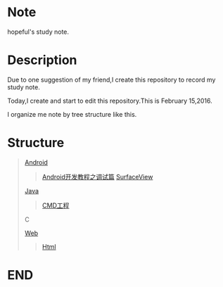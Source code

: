 # Note

hopeful's study note.

# Description

Due to one suggestion of my friend,I create this repository to record my study note.

Today,I create and start to edit this repository.This is February 15,2016.

I organize me note by tree structure like this.

# Structure

> [Android](Android/README.md)
> 
> > [Android开发教程之调试篇](Android/Android开发教程之调试篇.md)
> > [SurfaceView](Android/SurfaceView/README.md)
>
> [Java](Java/README.md)
> 
> > [CMD工程](Java/CMD工程/README.md)
> 
> C
> 
> [Web](Web/README.md)
> 
> > [Html](Web/Html/README.md)

# END

